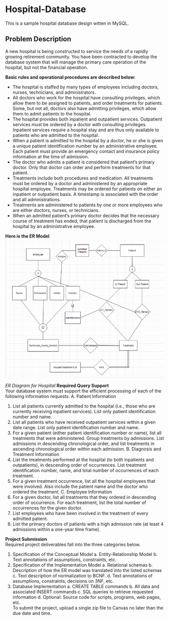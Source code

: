 # Hospital-Database
This is a sample hospital database design witten in MySQL.

## Problem Description
A new hospital is being constructed to service the needs of a rapidly growing retirement community. You have been contracted to develop the database system that will manage the primary care operation of the hospital, but not the financial operation.

<strong> Basic rules and operational procedures are described below: </strong>
- The hospital is staffed by many types of employees including doctors, nurses, technicians, and administrators.
- All doctors who work for the hospital have consulting privileges, which allow them to be assigned to patients, and order treatments for patients. Some, but not all, doctors also have admitting privileges, which allow them to admit patients to the hospital.
- The hospital provides both inpatient and outpatient services. Outpatient services must be ordered by a doctor with consulting privileges. Inpatient services require a hospital stay and are thus only available to patients who are admitted to the hospital.
- When a patient is admitted to the hospital by a doctor, he or she is given a unique patient identification number by an administrative employee. Each patient must provide an emergency contact and insurance policy information at the time of admission.
- The doctor who admits a patient is considered that patient’s primary doctor. Only that doctor can order and perform treatments for that patient.
- Treatments include both procedures and medication. All treatments must be ordered by a doctor and administered by an appropriate hospital employee. Treatments may be ordered for patients on either an inpatient or outpatient basis. A timestamp is associated with the order and all administrations.
- Treatments are administered to patients by one or more employees who are either doctors, nurses, or technicians.
- When an admitted patient’s primary doctor decides that the necessary course of treatment has ended, that patient is discharged from the hospital by an administrative employee.

<strong> Here is the ER Model </strong>
<img align="center" src="/ER_model/1a_Entity Relation_drawIO.PNG" alt='my sample image'>	
<br>
*ER Diagram for Hospital*
<strong> Required Query Support </strong>
<br> 
Your database system must support the efficient processing of each of the following information requests.
A. Patient Information
1. List all patients currently admitted to the hospital (i.e., those who are currently receiving inpatient services). List only patient identification number and name.
2. List all patients who have received outpatient services within a given date range. List only patient identification number and name.
3. For a given patient (either patient identification number or name), list all treatments that were administered. Group treatments by admissions. List admissions in descending chronological order, and list treatments in ascending chronological order within each admission.
B. Diagnosis and Treatment Information
1. List the treatments performed at the hospital (to both inpatients and outpatients), in descending order of occurrences. List treatment identification number, name, and total number of occurrences of each treatment.
2. For a given treatment occurrence, list all the hospital employees that were involved. Also include the patient name and the doctor who ordered the treatment.
C. Employee Information
1. For a given doctor, list all treatments that they ordered in descending order of occurrence. For each treatment, list the total number of occurrences for the given doctor.
2. List employees who have been involved in the treatment of every admitted patient.
3. List the primary doctors of patients with a high admission rate (at least 4 admissions within a one-year time frame).

<strong> Project Submission </strong> <br>
Required project deliverables fall into the three categories below.
1. Specification of the Conceptual Model
a. Entity-Relationship Model
b. Text annotations of assumptions, constraints, etc.
2. Specification of the Implementation Model
a. Relational schemas
b. Description of how the ER model was translated into the listed schemas
c. Text description of normalization to BCNF.
d. Text annotations of assumptions, constraints, decisions on 3NF, etc.
3. Database Implementation
a. CREATE TABLE commands
b. All data and associated INSERT commands
c. SQL queries to retrieve requested information
d. Optional: Source code for scripts, programs, web pages, etc.<br>
To submit the project, upload a single zip file to Canvas no later than the due date and time.
<div style="margin-top:50px" </div>
